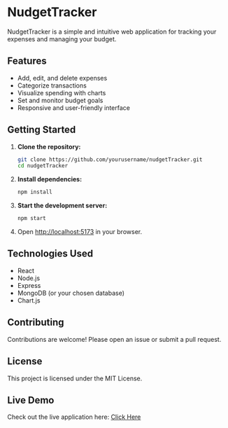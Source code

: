 # NudgetTracker

NudgetTracker is a simple and intuitive web application for tracking your expenses and managing your budget.

## Features

- Add, edit, and delete expenses
- Categorize transactions
- Visualize spending with charts
- Set and monitor budget goals
- Responsive and user-friendly interface

## Getting Started

1. **Clone the repository:**

   ```bash
   git clone https://github.com/yourusername/nudgetTracker.git
   cd nudgetTracker
   ```

2. **Install dependencies:**

   ```bash
   npm install
   ```

3. **Start the development server:**

   ```bash
   npm start
   ```

4. Open [http://localhost:5173](http://localhost:5173) in your browser.

## Technologies Used

- React
- Node.js
- Express
- MongoDB (or your chosen database)
- Chart.js

## Contributing

Contributions are welcome! Please open an issue or submit a pull request.

## License

This project is licensed under the MIT License.

## Live Demo

Check out the live application here: [Click Here](https://trackernudget.netlify.app)
